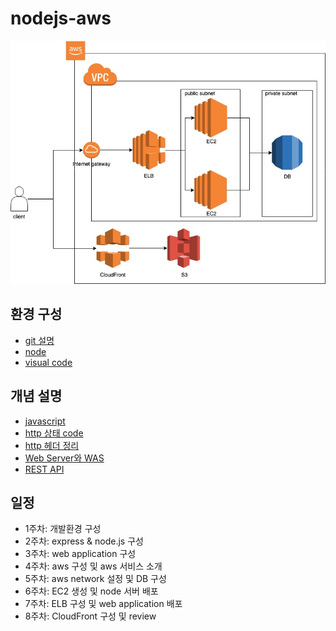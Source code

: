 # nodejs-aws

![image](./images/outline.jpg)

## 환경 구성

- [git 설명](./etc/git.md)
- [node](./etc/node.md)
- [visual code](https://code.visualstudio.com/)

## 개념 설명

- [javascript](./etc/javascript.md)
- [http 상태 code](https://ko.wikipedia.org/wiki/HTTP_%EC%83%81%ED%83%9C_%EC%BD%94%EB%93%9C)
- [http 헤더 정리](https://www.zerocho.com/category/HTTP/post/5b3ba2d0b3dabd001b53b9db)
- [Web Server와 WAS](https://gmlwjd9405.github.io/2018/10/27/webserver-vs-was.html)
- [REST API](./etc/restApi.md)

## 일정

- 1주차: 개발환경 구성
- 2주차: express & node.js 구성
- 3주차: web application 구성
- 4주차: aws 구성 및 aws 서비스 소개
- 5주차: aws network 설정 및 DB 구성
- 6주차: EC2 생성 및 node 서버 배포
- 7주차: ELB 구성 및 web application 배포
- 8주차: CloudFront 구성 및 review